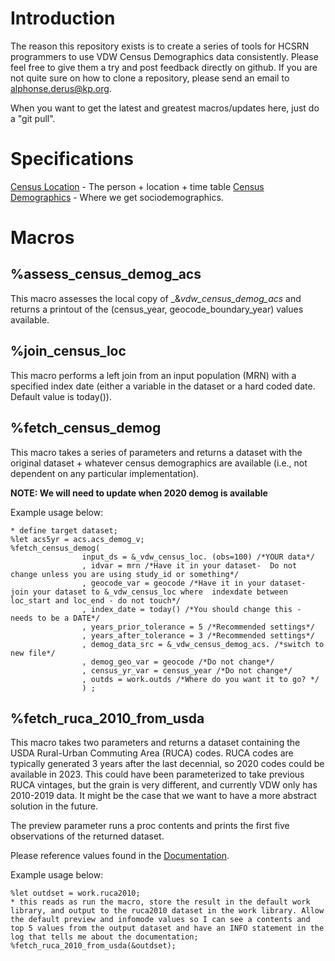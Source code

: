 # Introduction
The reason this repository exists is to create a series of tools for HCSRN programmers to use VDW Census Demographics data consistently. Please feel free to give them a try and post feedback directly on github. If you are not quite sure on how to clone a repository, please send an email to alphonse.derus@kp.org.

When you want to get the latest and greatest macros/updates here, just do a "git pull". 

# Specifications
[Census Location](census_loc.md) - The person + location + time table
[Census Demographics](census_loc) - Where we get sociodemographics.

# Macros

## %assess_census_demog_acs
This macro assesses the local copy of _&_vdw_census_demog_acs_ and returns a printout of the (census_year, geocode_boundary_year) values available.

## %join_census_loc
This macro performs a left join from an input population (MRN) with a specified index date (either a variable in the dataset or a hard coded date. Default value is today()).


## %fetch_census_demog 
This macro takes a series of parameters and returns a dataset with the original dataset + whatever census demographics are available (i.e., not dependent on any particular implementation). 

**NOTE: We will need to update when 2020 demog is available**

Example usage below:

```sas
* define target dataset;
%let acs5yr = acs.acs_demog_v;
%fetch_census_demog(
                input_ds = &_vdw_census_loc. (obs=100) /*YOUR data*/
                , idvar = mrn /*Have it in your dataset-  Do not change unless you are using study_id or something*/
                , geocode_var = geocode /*Have it in your dataset- join your dataset to &_vdw_census_loc where  indexdate between loc_start and loc_end - do not touch*/
                , index_date = today() /*You should change this - needs to be a DATE*/
                , years_prior_tolerance = 5 /*Recommended settings*/
                , years_after_tolerance = 3 /*Recommended settings*/
                , demog_data_src = &_vdw_census_demog_acs. /*switch to new file*/
                , demog_geo_var = geocode /*Do not change*/
                , census_yr_var = census_year /*Do not change*/
                , outds = work.outds /*Where do you want it to go? */
                ) ;
```

## %fetch_ruca_2010_from_usda
This macro takes two parameters and returns a dataset containing the USDA Rural-Urban Commuting Area (RUCA) codes. RUCA codes are typically generated 3 years after the last decennial, so 2020 codes could be available in 2023. This could have been parameterized to take previous RUCA vintages, but the grain is very different, and currently VDW only has 2010-2019 data. It might be the case that we want to have a more abstract solution in the future. 

The preview parameter runs a proc contents and prints the first five observations of the returned dataset.

Please reference values found in the [Documentation](https://www.ers.usda.gov/data-products/rural-urban-commuting-area-codes/documentation/).

Example usage below:
```sas
%let outdset = work.ruca2010;
* this reads as run the macro, store the result in the default work library, and output to the ruca2010 dataset in the work library. Allow the default preview and infomode values so I can see a contents and top 5 values from the output dataset and have an INFO statement in the log that tells me about the documentation;
%fetch_ruca_2010_from_usda(&outdset);
```